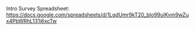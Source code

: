 Intro Survey Spreadsheet: https://docs.google.com/spreadsheets/d/1LqdUmr9kT20_blo99ulKvm9wZux4PbWRhL131i6xcTw

